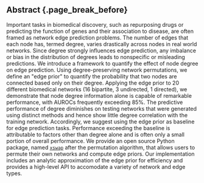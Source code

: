 ## Abstract {.page_break_before}

Important tasks in biomedical discovery, such as repurposing drugs or predicting the function of genes and their association to disease, are often framed as network edge prediction problems.
The number of edges that each node has, termed degree, varies drastically across nodes in real world networks.
Since degree strongly influences edge prediction, any imbalance or bias in the distribution of degrees leads to nonspecific or misleading predictions.
We introduce a framework to quantify the effect of node degree on edge prediction.
Using degree-preserving network permutations, we define an "edge prior" to quantify the probability that two nodes are connected based only on their degree.
Applying the edge prior to 20 different biomedical networks (16 bipartite, 3 undirected, 1 directed),
we demonstrate that node degree information alone is capable of remarkable performance, with AUROCs frequently exceeding 85%.
The predictive performance of degree diminishes on testing networks that were generated using distinct methods and hence show little degree correlation with the training network.
Accordingly, we suggest using the edge prior as baseline for edge prediction tasks.
Performance exceeding the baseline is attributable to factors other than degree alone and is often only a small portion of overall performance.
We provide an open source Python package, named [`xswap`](https://github.com/hetio/xswap) after the permutation algorithm, that allows users to permute their own networks and compute edge priors.
Our implementation includes an analytic approximation of the edge prior for efficiency and provides a high-level API to accomodate a variety of network and edge types.
